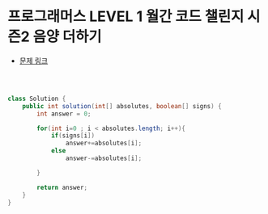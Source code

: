 # 프로그래머스 LEVEL 1 월간 코드 챌린지 시즌2 음양 더하기

- [문제 링크](https://programmers.co.kr/learn/courses/30/lessons/76501?language=java)

</br>

```java

class Solution {
    public int solution(int[] absolutes, boolean[] signs) {
        int answer = 0;

        for(int i=0 ; i < absolutes.length; i++){
            if(signs[i])
                answer+=absolutes[i];
            else
                answer-=absolutes[i];

        }

        return answer;
    }
}

```

